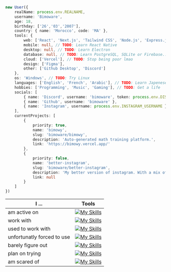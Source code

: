 ```ts
new User({
    realName: process.env.REALNAME,
    username: 'Bimoware',
    age: 18,
    birthday: ['26','03','2007'],
    country: { name: 'Morocco', code: 'MA' },
    tools: {
        web: ['React', 'Next.js', 'Tailwind CSS', 'Node.js', 'Express.js'],
        mobile: null, // TODO: Learn React Native
        desktop: null, // TODO: Learn Electron
        database: null, // TODO: Learn PostgreSQL, SQLite or Firebase..
        cloud: ['Vercel'], // TODO: Stop being poor lmao
        design: ['Figma'],
        other: ['Github Desktop', 'Discord']
    },
    os: 'Windows', // TODO: Try Linux
    languages: ['English', 'French', 'Arabic'], // TODO: Learn Japenese
    hobbies: ['Programming', 'Music', 'Gaming'], // TODO: Get a life
    socials: [
        { name: 'Discord', username: 'bimoware', token: process.env.DISCORD_TOKEN },
        { name: 'Github', username: 'bimoware' },
        { name: 'Instagram', username: process.env.INSTAGRAM_USERNAME }
    ],
    currentProjects: [
        {
            priority: true,
            name: 'bimowy',
            slug: 'bimoware/bimowy',
            description: 'Auto-generated math training platform.',
            link: 'https://bimowy.vercel.app/'
        },
        {
            priority: false,
            name: 'better-instagram',
            slug: 'bimoware/better-instagram',
            description: 'My better version of instagram. With a mix of Discord & Snapchat, all with astonishing UI design.',
            link: null
        }
    ]
})
```
<div align="center">

| I ... | Tools |
| - | - |
| am active on | [![My Skills](https://go-skill-icons.vercel.app/api/icons?i=stackoverflow,github,instagram&theme=dark&perline=15)](https://skillicons.dev) |
| work with | [![My Skills](https://go-skill-icons.vercel.app/api/icons?i=vercel,git,npm,next,discord,discordjs,svg,nodejs,pygame,py,react,tailwind,ts,vscode,canva&theme=dark&perline=15)](https://skillicons.dev) |
| used to work with | [![My Skills](https://go-skill-icons.vercel.app/api/icons?i=sqlite,css,html,obsidian,notion,sublime,nextjs,materialui,vscodium,mongodb,notion,opencv,replit&theme=dark&perline=15)](https://skillicons.dev) |
| unfortunatly forced to use | [![My Skills](https://go-skill-icons.vercel.app/api/icons?i=windows,chrome,chromium&theme=dark&perline=15)](https://skillicons.dev) |
| barely figure out | [![My Skills](https://go-skill-icons.vercel.app/api/icons?i=mysql,regex,latex,figma,robloxstudio,supabase&theme=dark&perline=15)](https://skillicons.dev) |
| plan on trying | [![My Skills](https://go-skill-icons.vercel.app/api/icons?i=bun,deno,electron,express,firebase,go,java,lua,ruby,sass,svelte,swift,androidstudio,arcbrowser&theme=dark&perline=15)](https://skillicons.dev) |
| am scared of | [![My Skills](https://go-skill-icons.vercel.app/api/icons?i=angular,latex,c,cs,cpp,godot,graphql,netlify,flutter,desmos,bootstrap,dotnet,figma,kotlin,neovim,nim,pnpm,postgres,rust,threejs&theme=dark&perline=15)](https://skillicons.dev) |
</div>
